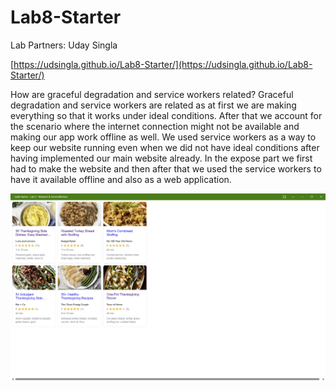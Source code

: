 # Lab8-Starter
Lab Partners: Uday Singla

[https://udsingla.github.io/Lab8-Starter/](https://udsingla.github.io/Lab8-Starter/)

How are graceful degradation and service workers related?
Graceful degradation and service workers are related as at first we are making everything so that it works under ideal conditions. After that we account for the scenario where the internet connection might not be available and making our app work offline as well. We used service workers as a way to keep our website running even when we did not have ideal conditions after having implemented our main website already. In the expose part we first had to make the website and then after that we used the service workers to have it available offline and also as a web application.

![Progressive webapp screenshot](./pwa.png)